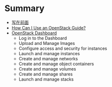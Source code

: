 # Summary

* [写在前面](index.md)
* [How Can I Use an OpenStack Guide?](how_can_i_use_an_openstack_cloud/index.md)
* [OpenStack Dashboard](openstack_dashboard/index.md)
   * Log in to the Dashboard
   * Upload and Manage Images
   * Configure access and security for instances
   * Launch and manage instances
   * Create and manage networks
   * Create and manage object containers
   * Create and manage volumes
   * Create and manage shares
   * Launch and manage stacks

